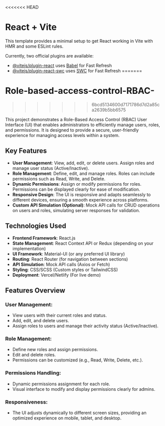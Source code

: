 <<<<<<< HEAD
# React + Vite

This template provides a minimal setup to get React working in Vite with HMR and some ESLint rules.

Currently, two official plugins are available:

- [@vitejs/plugin-react](https://github.com/vitejs/vite-plugin-react/blob/main/packages/plugin-react/README.md) uses [Babel](https://babeljs.io/) for Fast Refresh
- [@vitejs/plugin-react-swc](https://github.com/vitejs/vite-plugin-react-swc) uses [SWC](https://swc.rs/) for Fast Refresh
=======
# Role-based-access-control-RBAC-
>>>>>>> 6bcd5134600d7171786d7d2a85ca2639b5bb6575

This project demonstrates a Role-Based Access Control (RBAC) User Interface (UI) that enables administrators to efficiently manage users, roles, and permissions. It is designed to provide a secure, user-friendly experience for managing access levels within a system.

## Key Features

- **User Management**: View, add, edit, or delete users. Assign roles and manage user status (Active/Inactive).
- **Role Management**: Define, edit, and manage roles. Roles can include permissions such as Read, Write, and Delete.
- **Dynamic Permissions**: Assign or modify permissions for roles. Permissions can be displayed clearly for ease of modification.
- **Responsive Design**: The UI is responsive and adapts seamlessly to different devices, ensuring a smooth experience across platforms.
- **Custom API Simulation (Optional)**: Mock API calls for CRUD operations on users and roles, simulating server responses for validation.

## Technologies Used

- **Frontend Framework**: React.js
- **State Management**: React Context API or Redux (depending on your implementation)
- **UI Framework**: Material-UI (or any preferred UI library)
- **Routing**: React Router (for navigation between sections)
- **API Simulation**: Mock API calls (Axios or Fetch)
- **Styling**: CSS/SCSS (Custom styles or TailwindCSS)
- **Deployment**: Vercel/Netlify (For live demo)

## Features Overview

### User Management:
- View users with their current roles and status.
- Add, edit, and delete users.
- Assign roles to users and manage their activity status (Active/Inactive).

### Role Management:
- Define new roles and assign permissions.
- Edit and delete roles.
- Permissions can be customized (e.g., Read, Write, Delete, etc.).

### Permissions Handling:
- Dynamic permissions assignment for each role.
- Visual interface to modify and display permissions clearly for admins.

### Responsiveness:
- The UI adjusts dynamically to different screen sizes, providing an optimized experience on mobile, tablet, and desktop.

